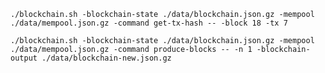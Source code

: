 `./blockchain.sh -blockchain-state ./data/blockchain.json.gz -mempool ./data/mempool.json.gz -command get-tx-hash -- -block 18 -tx 7`

`./blockchain.sh -blockchain-state ./data/blockchain.json.gz -mempool ./data/mempool.json.gz -command produce-blocks -- -n 1 -blockchain-output ./data/blockchain-new.json.gz`
